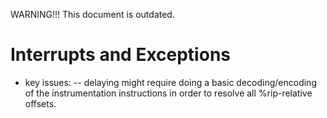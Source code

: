 WARNING!!! This document is outdated.

Interrupts and Exceptions
=========================

- key issues:
-- delaying might require doing a basic decoding/encoding of the instrumentation
   instructions in order to resolve all %rip-relative offsets.